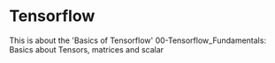 # Tensorflow
This is about the 'Basics of Tensorflow'
00-Tensorflow_Fundamentals: Basics about Tensors, matrices and scalar
